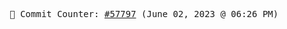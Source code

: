<p align="center">
    <samp>
        📮 Commit Counter: <a href="https://github.com/Javascript-void0/Javascript-void0/commits/main">#57797</a> (June 02, 2023 @ 06:26 PM)
    </samp>
</p>